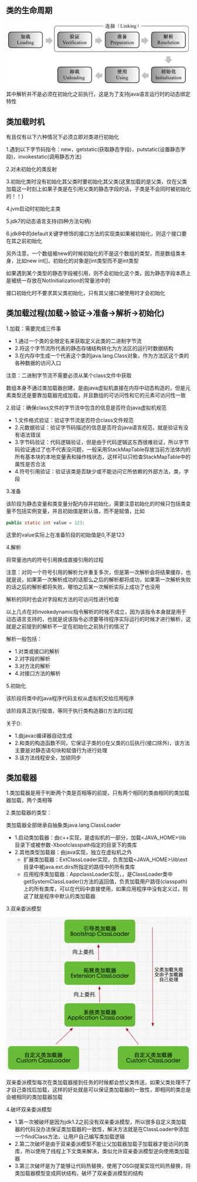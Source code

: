 ## 类的生命周期

![zhouqi](https://github.com/einQimiaozi/awesome_java_notebook/blob/main/jvm/Resources/zhouqi.png)

其中解析并不是必须在初始化之前执行，这是为了支持java语言运行时的动态绑定特性

## 类加载时机

有且仅有以下六种情况下必须立即对类进行初始化

1.遇到以下字节码指令：new，getstatic(获取静态字段)，putstatic(设置静态字段)，invokestatic(调用静态方法)

2.对未初始化的类反射

3.初始化类时没有初始化其父类时要初始化其父类(这里加载的是父类，仅在父类加载这一时刻上如果子类是在引用父类的静态字段的话，子类是不会同时被初始化的！！)

4.jvm启动时初始化主类

5.jdk7的动态语言支持(四种方法句柄)

6.jdk8中的default关键字修饰的接口方法的实现类如果被初始化，则这个接口要在其之前初始化

另外注意，一个数组被new的时候初始化的不是这个数组的类型，而是数组类本身，比如new int[]，初始化的对象是[int类型而不是int类型

如果遇到某个类型的静态字段被引用，则不会初始化这个类，因为静态字段本质上是被统一存放在NotInitialization的常量池中的

接口初始化时不要求其父类初始化，只有其父接口被使用时才会初始化

## 类加载过程(加载->验证->准备->解析->初始化)

1.加载：需要完成三件事
   - 1.通过一个类的全限定名来获取定义此类的二进制字节流
   - 2.将这个字节流所代表的静态存储结构转化为方法区的运行时数据结构
   - 3.在内存中生成一个代表这个类的java.lang.Class对象，作为方法区这个类的各种数据的访问入口
   
   注意：二进制字节流不需要必须从某个class文件中获取
   
   数组本身不通过类加载器创建，是由java虚拟机直接在内存中动态构造的，但是元素类型还是要靠加载器完成加载，并且数组的可访问性和它的元素可访问性一致
   
2.验证：确保class文件的字节流中包含的信息是否符合java虚拟机规范

  - 1.文件格式验证：验证字节流是否符合class文件规范
  - 2.元数据验证：验证字节码描述的信息是否符合java语言规范，就是验证有没有语法错误
  - 3.字节码验证：代码逻辑验证，但是由于代码逻辑这东西很难验证，所以字节码验证通过了也不代表没问题，一般采用StackMapTable存放当前方法体内的所有基本块的本地变量表和操作栈状态，这样可以只检查StackMapTable中的属性是否合法
  - 4.符号引用验证：验证该类是否缺少或不能访问它所依赖的外部方法，类，字段
  
3.准备

该阶段为静态变量和类变量分配内存并初始化，需要注意初始化的时候只包括类变量不包括实例变量，并且初始值是默认值，而不是赋值，比如

```java
public static int value = 123;
```

这里的value实际上在准备阶段的初始值是0,不是123

4.解析

将常量池内的符号引用换成直接引用的过程

注意：对同一个符号引用的解析允许重复多次，但是第一次解析会将结果缓存，也就是说，如果第一次解析成功的话那么之后的解析都将成功，如果第一次解析失败的话之后的解析都将失败，哪怕之后某一次解析实际上成功了也没用

解析的同时也会对字段和方法的可访问性进行检查

以上几点在对invokedynamic指令解析的时候不成立，因为该指令本身就是用于动态语言支持的，也就是说该指令必须要等待程序实际运行的时候才进行解析，这就是之前提到的解析不一定在初始化之前执行的情况了

解析一般包括：
   - 1.对类或接口的解析
   - 2.对字段的解析
   - 3.对方法的解析
   - 4.对接口方法的解析

5.初始化

该阶段将类中的java程序代码主权从虚拟机交给应用程序

该阶段真正执行赋值，等同于执行类构造器<clinit>()方法的过程
   
关于<clinit>():
   
   - 1.由javac编译器自动生成
   - 2.和类的构造函数不同，它保证子类的<clinit>()在父类的<clinit>()后执行(接口除外)，该方法主要是对静态语句块和赋值行为进行处理
   - 3.该方法线程安全，加锁同步
   
## 类加载器

1.类加载器是用于判断两个类是否相等的前提，只有两个相同的类由相同的类加载器加载，两个类相等

2.类加载器的类型：

类加载器全部继承自抽象类java.lang.ClassLoader

   - 1.启动类加载器：由c++实现，是虚拟机的一部分，加载<JAVA_HOME>\lib目录下或被参数-Xbootclasspath指定的目录下的类库
   - 2.其他类型加载器：由java实现，独立在虚拟机之外
      - 扩展类加载器：ExtClassLoader实现，负责加载<JAVA_HOME>\lib\ext目录中被java.ext.dirs所指定的路径中的所有类库
      - 应用程序类加载器：AppclassLoader实现，，是ClassLoader类中getSystemClassLoader()方法的返回值，负责加载用户路径(classpath)上的所有类库，可以在代码中直接使用，如果应用程序中没有定义过，则这了就是程序中默认的类加载器
      
3.双亲委派模型
   
   ![](https://github.com/einQimiaozi/awesome_java_notebook/blob/main/jvm/Resources/weipai.jpg)
   
   双亲委派模型每次在类加载器接到任务的时候都会想父类传送，如果父类处理不了才自己查找后加载，这样的好处就是可以保证类加载器的一致性，即相同的类总是会被相同的类加载器加载

4.破坏双亲委派模型
   - 1.第一次被破坏是因为jdk1.2之前没有双亲委派模型，所以很多自定义类加载器的代码没办法保证类加载器的一致性，解决方法就是在ClassLoader中添加一个findClass方法，让用户自己编写类加载逻辑
   - 2.第二次破坏是由于双亲委派模型不能让父加载器加载子加载器才能访问的类库，所以使用了线程上下文类来解决，类似允许双亲委派模型逆向使用类加载器
   - 3.第三次破坏是为了能够让代码热替换，使用了OSGi提案实现代码热替换，将类加载器模型变成网状结构，破坏了双亲委派模型的结构

  
  


